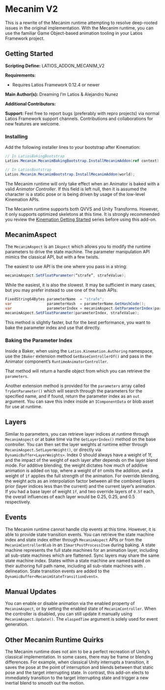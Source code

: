 # Mecanim V2

This is a rewrite of the Mecanim runtime attempting to resolve deep-rooted
issues in the original implementation. With the Mecanim runtime, you can use the
familiar Game Object-based animation tooling in your Latios Framework project.

## Getting Started

**Scripting Define:** LATIOS_ADDON_MECANIM_V2

**Requirements:**

-   Requires Latios Framework 0.12.4 or newer

**Main Author(s):** Dreaming I’m Latios & Alejandro Nunez

**Additional Contributors:**

**Support:** Feel free to report bugs (preferably with repro projects) via
normal Latios Framework support channels. Contributions and collaborations for
new features are welcome.

### Installing

Add the following installer lines to your bootstrap after Kinemation:

```csharp
// In LatiosBakingBootstrap
Latios.Mecanim.MecanimBakingBootstrap.InstallMecanimAddon(ref context);

// In LatiosBootstrap
Latios.Mecanim.MecanimBootstrap.InstallMecanimAddon(world);
```

The Mecanim runtime will only take effect when an Animator is baked with a valid
*Animator Controller*. If this field is left null, then it is assumed the
character is a static pose or is being driven by usage of the low-level
Kinemation APIs.

The Mecanim runtime supports both QVVS and Unity Transforms. However, it only
supports optimized skeletons at this time. It is strongly recommended you review
the [Kinemation Getting
Started](https://github.com/Dreaming381/Latios-Framework-Documentation/blob/main/Kinemation%20Animation%20and%20Rendering/Getting%20Started%20-%20Part%201.md)
series before using this add-on.

## MecanimAspect

The `MecanimAspect` is an `IAspect` which allows you to modify the runtime
parameters to drive the state machine. The parameter manipulation API mimics the
classical API, but with a few twists.

The easiest to use API is the one where you pass in a string:

```csharp
mecanimAspect.SetFloatParameter(“strafe”, strafeValue);
```

While the easiest, it is also the slowest. It may be sufficient in many cases,
but you may prefer instead to use one of the hash APIs.

```csharp
FixedString64Bytes parameterName  = "strafe";
var                parameterHash  = parameterName.GetHashCode();
var                parameterIndex = mecanimAspect.GetParameterIndex(parameterHash);
mecanimAspect.SetFloatParameter(parameterIndex, strafeValue);
```

This method is slightly faster, but for the best performance, you want to bake
the parameter index and use that directly.

### Baking the Parameter Index

Inside a Baker, when using the `Latios.Kinemation.Authoring` namespace, use the
`IBaker` extension method `GetBaseControllerOf()` and pass in the Animator
component’s `RuntimeAnimatorController`.

That method will return a handle object from which you can retrieve the
`parameters`.

Another extension method is provided for the `parameters` array called
`TryGetParameter()` which will search through the parameters for the specified
name, and if found, return the parameter index as an `out` argument. You can
save this index inside an `IComponentData` or blob asset for use at runtime.

## Layers

Similar to parameters, you can retrieve layer indices at runtime through
`MecanimAspect` or at bake time via the `GetLayerIndex()` method on the base
controller. You can then set the layer weights at runtime either through
`MecanimAspect.SetLayerWeight()`, or directly via `DynamicBuffer<LayerWeights>`.
Index 0 should always have a weight of 1f, and the impact of the weight of each
layer after depends on the layer blend mode. For additive blending, the weight
dictates how much of additive animation is added on top, where a weight of `0f`
omits the addition, and a weight of `1f` applies the full strength of the
animation. For override blending, the weight acts as an interpolation factor
between all the combined layers prior (layer indices less than the current) and
the current layer’s animation. If you had a base layer of weight `1f`, and two
override layers of `0.5f` each, the overall influences of each layer would be
0.25, 0.25, and 0.5 respectively.

## Events

The Mecanim runtime cannot handle clip events at this time. However, it is able
to provide state transition events. You can retrieve the state machine index and
state index either through `MecanimAspect` APIs or from the
`MecanimControllerBlob` in an `ISmartPostProcessItem` during baking. A state
machine represents the full state machines for an animation layer, including all
sub-state machines which are flattened. Sync layers may share the same state
machine index. States within a state machine are named based on their authoring
full path name, including all sub-state machines with `.` delineation. State
transition events are added to the `DynamicBuffer<MecanimStateTransitionEvent>`.

## Manual Updates

You can enable or disable animation via the enabled property of `MecanimAspect`,
or by setting the enabled state of `MecanimController`. When the controller is
disabled, you can still update it manually using `MecanimAspect.Update()`. The
`elaspedTime` argument is solely used for event generation.

## Other Mecanim Runtime Quirks

The Mecanim runtime does not aim to be a perfect recreation of Unity’s classical
implementation. In some cases, there may be frame or blending differences. For
example, when classical Unity interrupts a transition, it saves the pose at the
point of interruption and blends between that static pose and the target
interrupting state. In contrast, this add-on elects to immediately transition to
the target interrupting state and trigger a new inertial blend to smooth out the
motion.
